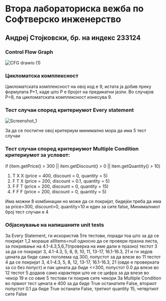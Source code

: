 # Втора лабораториска вежба по Софтверско инженерство

## Андреј Стојковски, бр. на индекс 233124

###  Control Flow Graph

![CFG drawio (1)](https://github.com/user-attachments/assets/478fd94b-a905-4e6a-a13c-c38098536009)

### Цикломатска комплексност

Цикломатската комплексност на овој код е 9, истата ја добив преку формулата P+1, каде што P е бројот на предикатни јазли. Во случајoв P=8, па цикломатската комплексност изнесува 9.

### Тест случаи според критериумот  Every statement 

![Screenshot_1](https://github.com/user-attachments/assets/9f4f71b7-a8af-4adb-9fc4-8639742be690)

За да се постигне овој критериум минимално мора да има 5 тест случаи

### Тест случаи според критериумот Multiple Condition критериумот за условот:

if (item.getPrice() > 300 || item.getDiscount() > 0 || item.getQuantity() > 10)

1. T X X  (price = 400, discount = 0, quantity = 5)
2. F T X  (price = 200, discount = 0.1, quantity = 5)
3. F F T  (price = 200, discount = 0, quantity = 15)
4. F F F  (price = 200, discount = 0, quantity = 5)

Има можни 8 комбинации но може да се покријат, бидејќи треба да има за price>300, discount>0, quantity>10 и еден за сите false,
Mинималниот број тест случаи е 4

### Објаснување на напишаните unit tests

За Every Statement, ги искористив 5те тестови, поради тоа што за да се покријат 1,2 мораше allItems=null односно да се провери празна листа, за покривање на 4.1-4.3,5,6,7(проверка на име дали е празно)
тестот 3 за да се покријат 3, 4.1-4.3, 5, 8, 9, 10, 11, 13-17, 16.1-16.3, 21 и ги зедов цената да биде само поголема од 300, попустот за да влезе во 11
тестот 4 да се покријат 3, 4.1-4.3, 5, 8, 12, 13-17, 16.1-16.3, 21 (овде е проверката за со без попуст) и пак цената да биде <=300, попустот 0.0 да влезе во 12
тестот 5 додаов само карактери што не се цифра за да влезе во чекор 19 и со овие 5 тестови ги покрив сите чекори
За Multiple Condition во првиот тест цената е 400 за да биде True останатите False, вториот попустот 0.1 да биде True останати False, третиот quantity 15, четвртиот сите False

